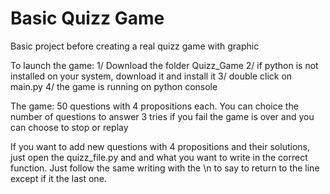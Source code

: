 # Basic Quizz Game
 Basic project before creating a real quizz game with graphic

To launch the game:
1/ Download the folder Quizz_Game
2/ if python is not installed on your system, download it and install it
3/ double click on main.py
4/ the game is running on python console

The game:
50 questions with 4 propositions each.
You can choice the number of questions to answer
3 tries if you fail the game is over and you can choose to stop or replay 


If you want to add new questions with 4 propositions and their solutions, just open the quizz_file.py and and what you want to write in the correct function.
Just follow the same writing with the \n to say to return to the line except if it the last one.